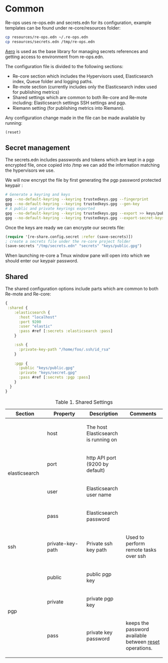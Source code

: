 # Common

Re-ops uses re-ops.edn and secrets.edn for its configuration, example templates can be found under re-core/resources folder:

```bash
cp resources/re-ops.edn ~/.re-ops.edn
cp resources/secrets.edn /tmp/re-ops.edn
```

[Aero](https://github.com/juxt/aero) is used as the base library for managing secrets references and getting access to environment from re-ops.edn.

The configuration file is divided to the following sections:

*   Re-core section which includes the Hypervisors used, Elasticsearch index, Queue folder and logging paths. 
*   Re-mote section (currently includes only the Elasticsearch index used for publishing metrics)
*   Shared settings which are common to both Re-core and Re-mote including: Elasticsearch settings SSH settings and pgp.
* Riemann setting (for publishing metrics into Riemann).

Any configuration change made in the file can be made available by running:
```clojure
(reset)
```

## Secret management

The secrets.edn includes passwords and tokens which are kept in a pgp encrypted file, once copied into /tmp we can add the information matching the hypervisors we use.


We will now encrypt the file by first generating the pgp password protected keypair :

```bash
# Generate a keyring and keys
gpg --no-default-keyring --keyring trustedkeys.gpg --fingerprint
gpg --no-default-keyring --keyring trustedkeys.gpg --gen-key
# A public and private keyrings exported
gpg --no-default-keyring --keyring trustedkeys.gpg --export >> keys/public.gpg
gpg --no-default-keyring --keyring trustedkeys.gpg --export-secret-keys >> keys/secret.gpg
```

Once the keys are ready we can encrypte our secrets file:

```clojure
(require '[re-share.config.secret :refer (save-secrets)])
; create a secrets file under the re-core project folder
(save-secrets "/tmp/secrets.edn" "secrets" "keys/public.gpg")
```
When launching re-core a Tmux window pane will open into which we should enter our keypair password.

## Shared

The shared configuration options include parts which are common to both Re-mote and Re-core:

```clojure
{
 :shared {
    :elasticsearch {
      :host "localhost"
      :port 9200
      :user "elastic"
      :pass #ref [:secrets :elasticsearch :pass]
    }

    :ssh {
      :private-key-path "/home/foo/.ssh/id_rsa"
    }
   
    :pgp {
      :public "keys/public.gpg"
      :private "keys/secret.gpg"
      :pass #ref [:secrets :pgp :pass]
    }
  }
}
```
<table class="tableblock frame-all grid-all spread">
  <caption class="title">Table 1. Shared Settings</caption>
  <colgroup>
    <col style="width: 25%;">
    <col style="width: 25%;">
    <col style="width: 25%;">
    <col style="width: 25%;">
  </colgroup>
  <thead>
    <tr>
	<th class="tableblock halign-left valign-top">Section</th>
	<th class="tableblock halign-left valign-top">Property</th>
	<th class="tableblock halign-left valign-top">Description</th>
	<th class="tableblock halign-left valign-top">Comments</th>
    </tr>
  </thead>
  <tbody>
    <tr>
	<td class="tableblock halign-left valign-top" rowspan="4"><p class="tableblock">elasticsearch</p></td>
	<td class="tableblock halign-left valign-top"><p class="tableblock">host</p></td>
	<td class="tableblock halign-left valign-top"><p class="tableblock">The host Elasticsearch is running on</p></td>
	<td class="tableblock halign-left valign-top"></td>
    </tr>
    <tr>
	<td class="tableblock halign-left valign-top"><p class="tableblock">port</p></td>
	<td class="tableblock halign-left valign-top"><p class="tableblock">http API port (9200 by default)</p></td>
	<td class="tableblock halign-left valign-top"></td>
    </tr>
    <tr>
	<td class="tableblock halign-left valign-top"><p class="tableblock">user</p></td>
	<td class="tableblock halign-left valign-top"><p class="tableblock">Elasticsearch user name</p></td>
	<td class="tableblock halign-left valign-top"></td>
    </tr>
    <tr>
	<td class="tableblock halign-left valign-top"><p class="tableblock">pass</p></td>
	<td class="tableblock halign-left valign-top"><p class="tableblock">Elasticsearch password</p></td>
	<td class="tableblock halign-left valign-top"></td>
    </tr>
    <tr>
	<td class="tableblock halign-left valign-top"><p class="tableblock">ssh</p></td>
	<td class="tableblock halign-left valign-top"><p class="tableblock">private-key-path</p></td>
	<td class="tableblock halign-left valign-top"><p class="tableblock">Private ssh key path</p></td>
	<td class="tableblock halign-left valign-top"><p class="tableblock">Used to perform remote tasks over ssh</p></td>
    </tr>
    <tr>
	<td class="tableblock halign-left valign-top" rowspan="3"><p class="tableblock">pgp</p></td>
	<td class="tableblock halign-left valign-top"><p class="tableblock">public</p></td>
	<td class="tableblock halign-left valign-top"><p class="tableblock">public pgp key</p></td>
	<td class="tableblock halign-left valign-top"></td>
    </tr>
    <tr>
	<td class="tableblock halign-left valign-top"><p class="tableblock">private</p></td>
	<td class="tableblock halign-left valign-top"><p class="tableblock">private pgp key</p></td>
	<td class="tableblock halign-left valign-top"></td>
    </tr>
    <tr>
	<td class="tableblock halign-left valign-top"><p class="tableblock">pass</p></td>
	<td class="tableblock halign-left valign-top"><p class="tableblock">private key password</p></td>
	<td class="tableblock halign-left valign-top"><p class="tableblock">keeps the password available between <a href="/usage/#reloaded">reset</a> operations.</p></td>
    </tr>
  </tbody>
  </table>




